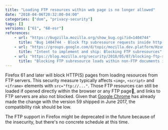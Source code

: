 ```yaml
---
title: "Loading FTP resources within web page is no longer allowed"
date: "2018-04-06T20:32:00-04:00"
categories: ["dom", "privacy-security"]
tags: []
versions: ["61", "68-esr"]
references:
    - url: "https://bugzilla.mozilla.org/show_bug.cgi?id=1404744"
      title: "Bug 1404744 - Block ftp subresource requests inside http(s) pages"
    - url: "https://groups.google.com/d/topic/mozilla.dev.platform/HzumeW2JQW8/discussion"
      title: "Intent to implement and ship: Blocking FTP subresources"
    - url: "https://blog.mozilla.org/security/2018/05/07/blocking-ftp-subresource-loads-within-non-ftp-documents-in-firefox-61/"
      title: "Blocking FTP subresource loads within non-FTP documents in Firefox 61 | Mozilla Security Blog"
---
```

Firefox 61 and later will block HTTP(S) pages from loading resources from FTP servers. This security measure typically affects `<img>`, `<script>` and `<iframe>` elements with `src="ftp://..."`. Those FTP resources can still be loaded if opened directly within the browser or any FTP page, and links to FTP servers are also not blocked. Given that [Google Chrome](https://www.chromestatus.com/feature/5709390967472128) has already made the change with the version 59 shipped in June 2017, the compatibility risk should be low.

The FTP support in Firefox might be deprecated in the future because of the insecurity, but there's no concrete schedule at this time.
